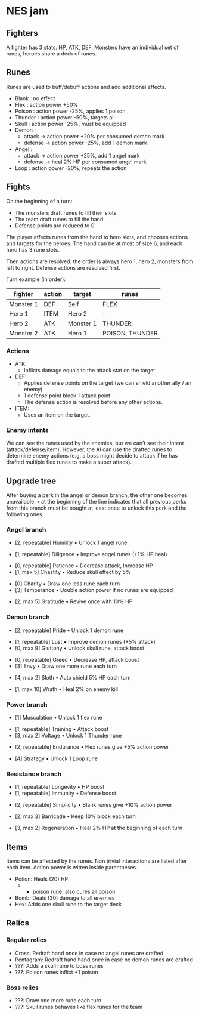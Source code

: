 # NES jam


## Fighters

A fighter has 3 stats: HP, ATK, DEF.
Monsters have an individual set of runes, heroes share a deck of runes.


## Runes

Runes are used to buff/debuff actions and add additional effects.

- Blank : no effect
- Flex : action power +50%
- Poison : action power -25%, applies 1 poison
- Thunder : action power -50%, targets all
- Skull : action power -25%, must be equipped
- Demon :
	- attack -> action power +20% per consumed demon mark
	- defense -> action power -25%, add 1 demon mark
- Angel :
	- attack -> action power +25%, add 1 angel mark
	- defense -> heal 2% HP per consumed angel mark
- Loop : action power -20%, repeats the action


## Fights

On the beginning of a turn:
- The monsters draft runes to fill their slots
- The team draft runes to fill the hand
- Defense points are reduced to 0

The player affects runes from the hand to hero slots, and chooses actions and targets for the heroes.
The hand can be at most of size 6, and each hero has 3 rune slots.

Then actions are resolved: the order is always hero 1, hero 2, monsters from left to right.
Defense actions are resolved first.

Turn example (in order):

fighter    | action | target    | runes
---------- | ------ | --------- | -----
Monster 1  | DEF    | Self 	    | FLEX
Hero 1     | ITEM   | Hero 2	| –
Hero 2     | ATK    | Monster 1	| THUNDER
Monster 2  | ATK    | Hero 1    | POISON, THUNDER

### Actions

- ATK:
	- Inflicts damage equals to the attack stat on the target.
- DEF:
	- Applies defense points on the target (we can shield another ally / an enemy).
	- 1 defense point block 1 attack point.
	- The defense action is resolved before any other actions.
- ITEM:
	- Uses an item on the target.

### Enemy intents

We can see the runes used by the enemies, but we can't see their intent (attack/defense/item).
However, the AI can use the drafted runes to determine enemy actions (e.g. a boss might decide to attack if he has drafted multiple flex runes to make a super attack). 


## Upgrade tree

After buying a perk in the angel or demon branch, the other one becomes unavailable.
`+` at the beginning of the line indicates that all previous perks from this branch must be bought at least once to unlock this perk and the following ones.

### Angel branch

- [2, repeatable] Humility • Unlock 1 angel rune
+ [1, repeatable] Diligence • Improve angel runes (+1% HP heal)
- [0, repeatable] Patience • Decrease attack, Increase HP
- [1, max 5]      Chastity • Reduce skull effect by 5%
+ [0]             Charity • Draw one less rune each turn
+ [3]             Temperance • Double action power if no runes are equipped
- [2, max 5]      Gratitude • Revive once with 10% HP

### Demon branch

- [2, repeatable] Pride • Unlock 1 demon rune
+ [1, repeatable] Lust • Improve demon runes (+5% attack)
+ [0, max 9]      Gluttony • Unlock skull rune, attack boost
- [0, repeatable] Greed • Decrease HP, attack boost
- [3]             Envy • Draw one more rune each turn
+ [4, max 2]      Sloth • Auto shield 5% HP each turn
- [1, max 10]     Wrath • Heal 2% on enemy kill

### Power branch

- [1]             Musculation • Unlock 1 flex rune
+ [1, repeatable] Training • Attack boost
+ [3, max 2]      Voltage • Unlock 1 Thunder rune
- [2, repeatable] Endurance • Flex runes give +5% action power
+ [4]             Strategy • Unlock 1 Loop rune

### Resistance branch

- [1, repeatable] Longevity • HP boost
- [1, repeatable] Immunity • Defense boost
+ [2, repeatable] Simplicity • Blank runes give +10% action power
- [2, max 3]      Barricade • Keep 10% block each turn
+ [3, max 2]      Regeneration • Heal 2% HP at the beginning of each turn


## Items

Items can be affected by the runes. Non trivial interactions are listed after each item.
Action power is witten inside parentheses.

- Potion: Heals (20) HP
	- + poison rune: also cures all poison
- Bomb: Deals (30) damage to all enemies
- Hex: Adds one skull rune to the target deck


## Relics

### Regular relics

- Cross: Redraft hand once in case no angel runes are drafted
- Pentagram: Redraft hand hand once in case no demon runes are drafted
- ???: Adds a skull rune to boss runes
- ???: Poison runes inflict +1 poison

### Boss relics

- ???: Draw one more rune each turn
- ???: Skull runes behaves like flex runes for the team